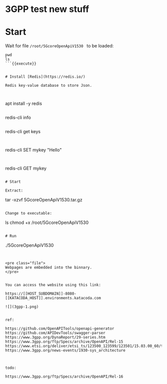 # 3GPP test new stuff

# Start

Wait for file `/root/5GcoreOpenApiV1530 ` to be loaded:
```
pwd
ls
```{{execute}}


# Install [Redis](https://redis.io/)

Redis key-value database to store Json.



```
apt install -y redis
```{{execute}}

```
redis-cli info
```{{execute}}

```
redis-cli get keys
```{{execute}}


```
redis-cli SET mykey "Hello"
```{{execute}}


```
redis-cli GET mykey
```{{execute}}

# Start

Extract:
```
tar -xzvf 5GcoreOpenApiV1530.tar.gz
```{{execute}}

Change to executable:
```
ls
chmod +x /root/5GcoreOpenApiV1530 
```{{execute}}

# Run
```
./5GcoreOpenApiV1530 
```{{execute}}


<pre class="file">
Webpages are embedded into the binnary.
</pre>


You can access the website using this link:

https://[[HOST_SUBDOMAIN]]-8080-[[KATACODA_HOST]].environments.katacoda.com

![](3gpp-1.png)


ref:

https://github.com/OpenAPITools/openapi-generator
https://github.com/APIDevTools/swagger-parser
https://www.3gpp.org/DynaReport/29-series.htm
https://www.3gpp.org/ftp/Specs/archive/OpenAPI/Rel-15
https://www.etsi.org/deliver/etsi_ts/123500_123599/123501/15.03.00_60/ts_123501v150300p.pdf
https://www.3gpp.org/news-events/1930-sys_architecture



todo:

https://www.3gpp.org/ftp/Specs/archive/OpenAPI/Rel-16
